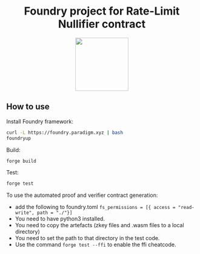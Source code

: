 <h1 align=center>Foundry project for Rate-Limit Nullifier contract</h1>

<p align="center">
    <img src="https://github.com/Rate-Limiting-Nullifier/rln-contracts/workflows/Tests/badge.svg" width="140">
</p>

## How to use

Install Foundry framework:
```bash
curl -L https://foundry.paradigm.xyz | bash
foundryup
```

Build:
```bash
forge build
```

Test:
```bash
forge test
```

To use the automated proof and verifier contract generation:
- add the following to foundry.toml ```fs_permissions = [{ access = "read-write", path = "./"}]```
- You need to have python3 installed.
- You need to copy the artefacts (zkey files and .wasm files to a local directory)
- You need to set the path to that directory in the test code.
- Use the command ```forge test --ffi``` to enable the ffi cheatcode.
